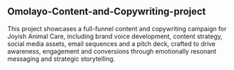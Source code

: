 ## Omolayo-Content-and-Copywriting-project
This project showcases a full-funnel content and copywriting campaign for Joyish Animal Care, including brand voice development, content strategy, social media assets, email sequences and a pitch deck, crafted to drive awareness, engagement and conversions through emotionally resonant messaging and strategic storytelling.
